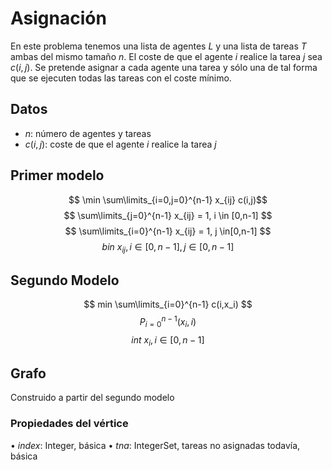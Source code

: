 # Asignación

En este problema tenemos una lista de agentes $L$ y una lista de tareas $T$ ambas del mismo tamaño $n$. El coste de que el agente $i$ realice la tarea $j$ sea $c(i,j)$.  Se pretende asignar a cada agente una tarea y sólo una de tal forma que se ejecuten todas las tareas con el coste mínimo. 

## Datos

 - $n$: número de agentes y tareas
 - $c(i,j)$: coste de que el agente $i$ realice la tarea $j$ 

## Primer modelo

$$ \min⁡ \sum\limits_{i=0,j=0}^{n-1} x_{ij}  c(i,j)$$
$$ \sum\limits_{j=0}^{n-1} x_{ij}  = 1,    i \in [0,n-1] $$
$$ \sum\limits_{i=0}^{n-1} x_{ij}  = 1,    j \in[0,n-1] $$
$$ bin \ x_{ij},    i\in [0,n-1],   j \in [0,n-1] $$
## Segundo Modelo

$$ min⁡ \sum\limits_{i=0}^{n-1} c(i,x_i) $$
$$ P_{i=0}^{n-1} (x_i,i) $$
$$ int \ x_i,    i \in [0,n-1]  $$
## Grafo

Construido  a partir del segundo modelo

### Propiedades del vértice

•	$index$: Integer, básica
•	$tna$: IntegerSet, tareas no asignadas todavía, básica






